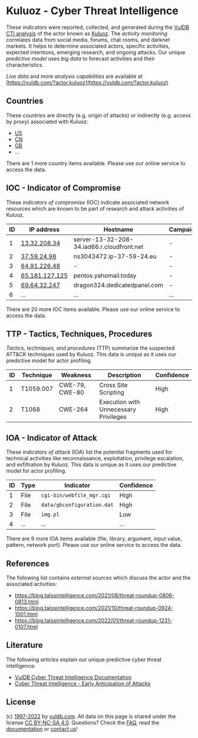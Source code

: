 # Kuluoz - Cyber Threat Intelligence

These _indicators_ were reported, collected, and generated during the [VulDB CTI analysis](https://vuldb.com/?kb.cti) of the actor known as [Kuluoz](https://vuldb.com/?actor.kuluoz). The _activity monitoring_ correlates data from social media, forums, chat rooms, and darknet markets. It helps to determine associated actors, specific activities, expected intentions, emerging research, and ongoing attacks. Our unique _predictive model_ uses _big data_ to forecast activities and their characteristics.

_Live data_ and more _analysis capabilities_ are available at [https://vuldb.com/?actor.kuluoz](https://vuldb.com/?actor.kuluoz)

## Countries

These _countries_ are directly (e.g. origin of attacks) or indirectly (e.g. access by proxy) associated with Kuluoz:

* [US](https://vuldb.com/?country.us)
* [CN](https://vuldb.com/?country.cn)
* [GB](https://vuldb.com/?country.gb)
* ...

There are 1 more country items available. Please use our online service to access the data.

## IOC - Indicator of Compromise

These _indicators of compromise_ (IOC) indicate associated network resources which are known to be part of research and attack activities of Kuluoz.

ID | IP address | Hostname | Campaign | Confidence
-- | ---------- | -------- | -------- | ----------
1 | [13.32.208.34](https://vuldb.com/?ip.13.32.208.34) | server-13-32-208-34.iad66.r.cloudfront.net | - | High
2 | [37.59.24.98](https://vuldb.com/?ip.37.59.24.98) | ns3043472.ip-37-59-24.eu | - | High
3 | [64.91.226.48](https://vuldb.com/?ip.64.91.226.48) | - | - | High
4 | [65.181.127.125](https://vuldb.com/?ip.65.181.127.125) | pentos.yahomail.today | - | High
5 | [69.64.32.247](https://vuldb.com/?ip.69.64.32.247) | dragon324.dedicatedpanel.com | - | High
6 | ... | ... | ... | ...

There are 20 more IOC items available. Please use our online service to access the data.

## TTP - Tactics, Techniques, Procedures

_Tactics, techniques, and procedures_ (TTP) summarize the suspected ATT&CK techniques used by Kuluoz. This data is unique as it uses our predictive model for actor profiling.

ID | Technique | Weakness | Description | Confidence
-- | --------- | -------- | ----------- | ----------
1 | T1059.007 | CWE-79, CWE-80 | Cross Site Scripting | High
2 | T1068 | CWE-264 | Execution with Unnecessary Privileges | High

## IOA - Indicator of Attack

These _indicators of attack_ (IOA) list the potential fragments used for technical activities like reconnaissance, exploitation, privilege escalation, and exfiltration by Kuluoz. This data is unique as it uses our predictive model for actor profiling.

ID | Type | Indicator | Confidence
-- | ---- | --------- | ----------
1 | File | `cgi-bin/webfile_mgr.cgi` | High
2 | File | `data/gbconfiguration.dat` | High
3 | File | `img.pl` | Low
4 | ... | ... | ...

There are 9 more IOA items available (file, library, argument, input value, pattern, network port). Please use our online service to access the data.

## References

The following list contains _external sources_ which discuss the actor and the associated activities:

* https://blog.talosintelligence.com/2021/08/threat-roundup-0806-0813.html
* https://blog.talosintelligence.com/2021/10/threat-roundup-0924-1001.html
* https://blog.talosintelligence.com/2022/01/threat-roundup-1231-0107.html

## Literature

The following _articles_ explain our unique predictive cyber threat intelligence:

* [VulDB Cyber Threat Intelligence Documentation](https://vuldb.com/?kb.cti)
* [Cyber Threat Intelligence - Early Anticipation of Attacks](https://www.scip.ch/en/?labs.20201022)

## License

(c) [1997-2022](https://vuldb.com/?kb.changelog) by [vuldb.com](https://vuldb.com/?kb.about). All data on this page is shared under the license [CC BY-NC-SA 4.0](https://creativecommons.org/licenses/by-nc-sa/4.0/). Questions? Check the [FAQ](https://vuldb.com/?kb.faq), read the [documentation](https://vuldb.com/?kb) or [contact us](https://vuldb.com/?contact)!
